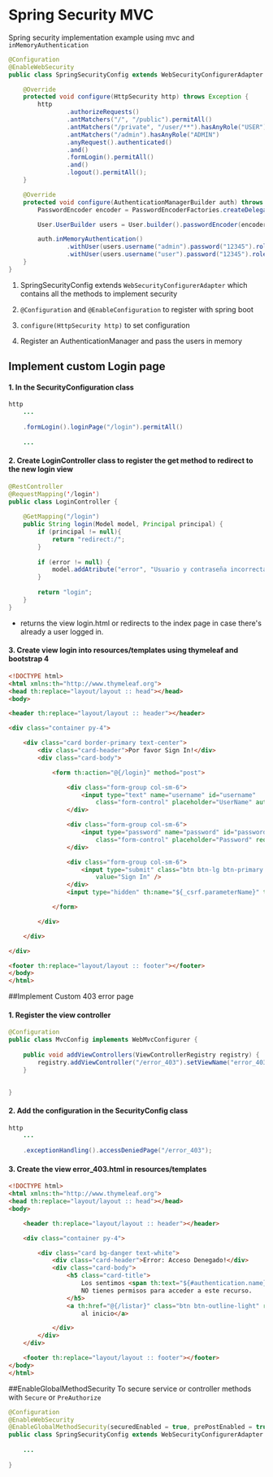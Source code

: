 # Spring Security MVC
Spring security implementation example using mvc and `inMemoryAuthentication`


`````java
@Configuration
@EnableWebSecurity
public class SpringSecurityConfig extends WebSecurityConfigurerAdapter {

    @Override
    protected void configure(HttpSecurity http) throws Exception {
        http
                .authorizeRequests()
                .antMatchers("/", "/public").permitAll()
                .antMatchers("/private", "/user/**").hasAnyRole("USER")
                .antMatchers("/admin").hasAnyRole("ADMIN")
                .anyRequest().authenticated()
                .and()
                .formLogin().permitAll()
                .and()
                .logout().permitAll();
    }

    @Override
    protected void configure(AuthenticationManagerBuilder auth) throws Exception {
        PasswordEncoder encoder = PasswordEncoderFactories.createDelegatingPasswordEncoder();

        User.UserBuilder users = User.builder().passwordEncoder(encoder::encode);

        auth.inMemoryAuthentication()
                .withUser(users.username("admin").password("12345").roles("ADMIN", "USER"))
                .withUser(users.username("user").password("12345").roles("USER"));
    }
}
`````
1. SpringSecurityConfig extends `WebSecurityConfigurerAdapter` which contains all the methods to implement security

2. `@Configuration` and `@EnableConfiguration` to register with spring boot

3. `configure(HttpSecurity http)` to set configuration

4. Register an AuthenticationManager and pass the users in memory

## Implement custom Login page
#### 1. In the SecurityConfiguration class
````java
http
    ...
    
    .formLogin().loginPage("/login").permitAll()
    
    ...
````

#### 2. Create LoginController class to register the get method to redirect to the new login view
````java
@RestController
@RequestMapping('/login')
public class LoginController {
    
    @GetMapping("/login")
    public String login(Model model, Principal principal) {
        if (principal != null){
            return "redirect:/";
        }
        
        if (error != null) {
            model.addAtribute("error", "Usuario y contraseña incorrectas");
        }
        
        return "login";
    }
}
````
* returns the view login.html or redirects to the index page in case there's already a user logged in.

#### 3. Create view login into resources/templates using thymeleaf and bootstrap 4
```html
<!DOCTYPE html>
<html xmlns:th="http://www.thymeleaf.org">
<head th:replace="layout/layout :: head"></head>
<body>

<header th:replace="layout/layout :: header"></header>

<div class="container py-4">

    <div class="card border-primary text-center">
        <div class="card-header">Por favor Sign In!</div>
        <div class="card-body">

            <form th:action="@{/login}" method="post">

                <div class="form-group col-sm-6">
                    <input type="text" name="username" id="username"
                        class="form-control" placeholder="UserName" autofocus required />
                </div>

                <div class="form-group col-sm-6">
                    <input type="password" name="password" id="password"
                        class="form-control" placeholder="Password" required />
                </div>

                <div class="form-group col-sm-6">
                    <input type="submit" class="btn btn-lg btn-primary btn-block"
                        value="Sign In" />
                </div>
                <input type="hidden" th:name="${_csrf.parameterName}" th:value="${_csrf.token}"/>

            </form>

        </div>

    </div>

</div>

<footer th:replace="layout/layout :: footer"></footer>
</body>
</html>
```

##Implement Custom 403 error page
#### 1. Register the view controller
````java
@Configuration
public class MvcConfig implements WebMvcConfigurer {
	
	public void addViewControllers(ViewControllerRegistry registry) {
		registry.addViewController("/error_403").setViewName("error_403");
	}

	
}
````

#### 2. Add the configuration in the SecurityConfig class
````java
http
    ...
    
    .exceptionHandling().accessDeniedPage("/error_403");
````

#### 3. Create the view error_403.html in resources/templates

````html
<!DOCTYPE html>
<html xmlns:th="http://www.thymeleaf.org">
<head th:replace="layout/layout :: head"></head>
<body>

	<header th:replace="layout/layout :: header"></header>

	<div class="container py-4">

		<div class="card bg-danger text-white">
			<div class="card-header">Error: Acceso Denegado!</div>
			<div class="card-body">
				<h5 class="card-title">
					Los sentimos <span th:text="${#authentication.name}"></span>,
					NO tienes permisos para acceder a este recurso.
				</h5>
				<a th:href="@{/listar}" class="btn btn-outline-light" role="button">Ir
					al inicio</a>

			</div>
		</div>
	</div>

	<footer th:replace="layout/layout :: footer"></footer>
</body>
</html>
````

##EnableGlobalMethodSecurity
To secure service or controller methods with `Secure` or `PreAuthorize`
````java
@Configuration
@EnableWebSecurity
@EnableGlobalMethodSecurity(securedEnabled = true, prePostEnabled = true)
public class SpringSecurityConfig extends WebSecurityConfigurerAdapter {
    
    ...
    
}
````
